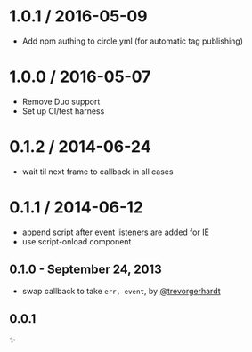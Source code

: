 1.0.1 / 2016-05-09
==================

 * Add npm authing to circle.yml (for automatic tag publishing)

1.0.0 / 2016-05-07
==================

 * Remove Duo support
 * Set up CI/test harness

0.1.2 / 2014-06-24
==================

 * wait til next frame to callback in all cases

0.1.1 / 2014-06-12
==================

 * append script after event listeners are added for IE
 * use script-onload component

0.1.0 - September 24, 2013
--------------------------
* swap callback to take `err, event`, by [@trevorgerhardt](https://github.com/trevorgerhardt)

0.0.1
-----
:sparkles:
